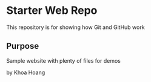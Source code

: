 # Starter Web Repo

This repository is for showing how Git and GitHub work

## Purpose

Sample website with plenty of files for demos

by Khoa Hoang